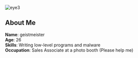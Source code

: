 ![eye3](https://github.com/user-attachments/assets/b3e474fd-7717-4cef-8212-1c10b9ba5868)


## About Me

**Name**: geistmeister
<br>
**Age**: 26
<br>
**Skills**: Writing low-level programs and malware
<br>
**Occupation**: Sales Associate at a photo booth (Please help me)
